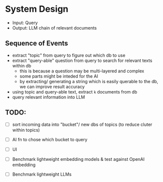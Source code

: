 # System Design
- Input: Query
- Output: LLM chain of relevant documents
 
## Sequence of Events
- extract "topic" from query to figure out which db to use
- extract "query-able" question from query to search for relevant texts within db
    - this is because a question may be multi-layered and complex
    - some parts might be inteded for the AI 
    - by extracting/ generating a string which is easily querable to the db, we can improve
    result accuracy
- using topic and query-able text, extract `k` documents from db
- query relevant information into LLM 


## TODO: 
- [ ] sort incoming data into "bucket"/ new dbs of topics (to reduce cluter within topics)
- [ ] AI fn to chose which bucket to query
- [ ] UI
- [ ] Benchmark lightweight embedding models & test against OpenAI embedding
- [ ] Benchmark lightweight LLMs 

